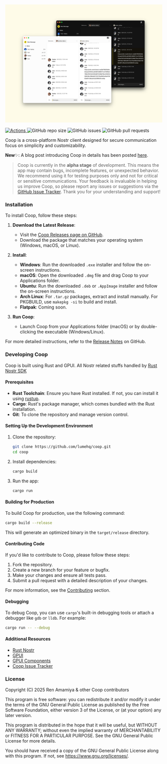 ![CoopDemo](/docs/coop.jpg)

<p>
    <a href="https://github.com/lumehq/coop/actions/workflows/main.yml">
      <img alt="Actions" src="https://github.com/lumehq/coop/actions/workflows/main.yml/badge.svg">
    </a>
    <img alt="GitHub repo size" src="https://img.shields.io/github/repo-size/lumehq/coop">
    <img alt="GitHub issues" src="https://img.shields.io/github/issues-raw/lumehq/coop">
    <img alt="GitHub pull requests" src="https://img.shields.io/github/issues-pr/lumehq/coop">
</p>

Coop is a cross-platform Nostr client designed for secure communication focus on simplicity and customizability.

**New**✨: A blog post introducing Coop in details has been posted [here](#).

> Coop is currently in the **alpha stage** of development. This means the app may contain bugs, incomplete features, or unexpected behavior. We recommend using it for testing purposes only and not for critical or sensitive communications. Your feedback is invaluable in helping us improve Coop, so please report any issues or suggestions via the [GitHub Issue Tracker](https://github.com/lumehq/coop/issues). Thank you for your understanding and support!

### Installation

To install Coop, follow these steps:

1. **Download the Latest Release**:

   - Visit the [Coop Releases page on GitHub](https://github.com/lumehq/coop/releases).
   - Download the package that matches your operating system (Windows, macOS, or Linux).

2. **Install**:

   - **Windows**: Run the downloaded `.exe` installer and follow the on-screen instructions.
   - **macOS**: Open the downloaded `.dmg` file and drag Coop to your Applications folder.
   - **Ubuntu**: Run the downloaded `.deb` or `.AppImage` installer and follow the on-screen instructions.
   - **Arch Linux**: For `.tar.gz` packages, extract and install manually. For PKGBUILD, use `makepkg -si` to build and install.
   - **Flatpak**: Coming soon.

3. **Run Coop**:
   - Launch Coop from your Applications folder (macOS) or by double-clicking the executable (Windows/Linux).

For more detailed instructions, refer to the [Release Notes](#) on GitHub.

### Developing Coop

Coop is built using Rust and GPUI. All Nostr related stuffs handled by [Rust Nostr SDK](https://github.com/rust-nostr/nostr)

#### Prerequisites

- **Rust Toolchain**: Ensure you have Rust installed. If not, you can install it using [rustup](https://rustup.rs/).
- **Cargo**: Rust's package manager, which comes bundled with the Rust installation.
- **Git**: To clone the repository and manage version control.

#### Setting Up the Development Environment

1. Clone the repository:

   ```bash
   git clone https://github.com/lumehq/coop.git
   cd coop
   ```

2. Install dependencies:

   ```bash
   cargo build
   ```

3. Run the app:
   ```bash
   cargo run
   ```

#### Building for Production

To build Coop for production, use the following command:

```bash
cargo build --release
```

This will generate an optimized binary in the `target/release` directory.

#### Contributing Code

If you'd like to contribute to Coop, please follow these steps:

1. Fork the repository.
2. Create a new branch for your feature or bugfix.
3. Make your changes and ensure all tests pass.
4. Submit a pull request with a detailed description of your changes.

For more information, see the [Contributing](#contributing) section.

#### Debugging

To debug Coop, you can use `cargo`'s built-in debugging tools or attach a debugger like `gdb` or `lldb`. For example:

```bash
cargo run -- --debug
```

#### Additional Resources

- [Rust Nostr](https://github.com/rust-nostr/nostr/)
- [GPUI](https://www.gpui.rs/)
- [GPUI Components](https://github.com/longbridge/gpui-component/)
- [Coop Issue Tracker](https://github.com/lumehq/coop/issues/)

### License

Copyright (C) 2025 Ren Amamiya & other Coop contributors

This program is free software: you can redistribute it and/or modify it under the terms of the GNU General Public License as published by the Free Software Foundation, either version 3 of the License, or (at your option) any later version.

This program is distributed in the hope that it will be useful, but WITHOUT ANY WARRANTY; without even the implied warranty of MERCHANTABILITY or FITNESS FOR A PARTICULAR PURPOSE. See the GNU General Public License for more details.

You should have received a copy of the GNU General Public License along with this program. If not, see https://www.gnu.org/licenses/.
